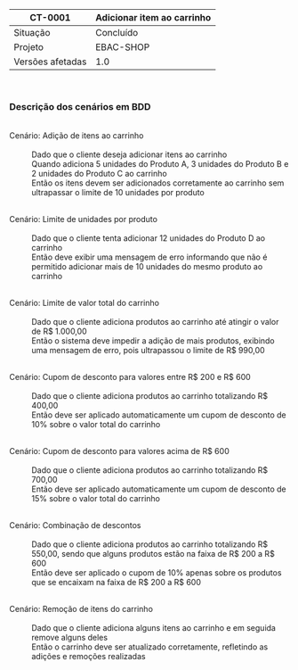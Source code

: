 | CT-0001          | Adicionar item ao carrinho |
| ---------------- | -------------------------- |
| Situação         | Concluído                  |
| Projeto          | EBAC-SHOP                  |
| Versões afetadas | 1.0                        |

</br>
<h3>Descrição dos cenários em BDD </h3>
<dl>
  </br>
  <dt>Cenário: Adição de itens ao carrinho</dt>
  </br>
  <dd>Dado que o cliente deseja adicionar itens ao carrinho</dd>
  <dd>Quando adiciona 5 unidades do Produto A, 3 unidades do Produto B e 2 unidades do Produto C ao carrinho </dd>
  <dd>Então os itens devem ser adicionados corretamente ao carrinho sem ultrapassar o limite de 10 unidades por produto</dd>
</dl>
<dl>
  </br>
  <dt>Cenário: Limite de unidades por produto</dt>
  </br>
  <dd>Dado que o cliente tenta adicionar 12 unidades do Produto D ao carrinho</dd>
  <dd>Então deve exibir uma mensagem de erro informando que não é permitido adicionar mais de 10 unidades do mesmo produto ao carrinho</dd>
</dl>
<dl>
  </br>
  <dt>Cenário: Limite de valor total do carrinho</dt>
  </br>
  <dd>Dado que o cliente adiciona produtos ao carrinho até atingir o valor de R$ 1.000,00</dd>
  <dd>Então o sistema deve impedir a adição de mais produtos, exibindo uma mensagem de erro, pois ultrapassou o limite de R$ 990,00</dd>
</dl>
<dl>
  </br>
  <dt>Cenário: Cupom de desconto para valores entre R$ 200 e R$ 600</dt>
  </br>
  <dd>Dado que o cliente adiciona produtos ao carrinho totalizando R$ 400,00</dd>
  <dd>Então deve ser aplicado automaticamente um cupom de desconto de 10% sobre o valor total do carrinho</dd>
</dl>
<dl>
  </br>
  <dt>Cenário: Cupom de desconto para valores acima de R$ 600</dt>
  </br>
  <dd>Dado que o cliente adiciona produtos ao carrinho totalizando R$ 700,00</dd>
  <dd>Então deve ser aplicado automaticamente um cupom de desconto de 15% sobre o valor total do carrinho</dd>
</dl>
<dl>
  </br>
  <dt>Cenário: Combinação de descontos</dt>
  </br>
  <dd>Dado que o cliente adiciona produtos ao carrinho totalizando R$ 550,00, sendo que alguns produtos estão na faixa de R$ 200 a R$ 600</dd>
  <dd>Então deve ser aplicado o cupom de 10% apenas sobre os produtos que se encaixam na faixa de R$ 200 a R$ 600</dd>
</dl>
<dl>
  </br>
  <dt>Cenário: Remoção de itens do carrinho</dt>
  </br>
  <dd>Dado que o cliente adiciona alguns itens ao carrinho e em seguida remove alguns deles</dd>
  <dd>Então o carrinho deve ser atualizado corretamente, refletindo as adições e remoções realizadas</dd>
</dl>
